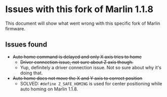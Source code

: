 # Issues with this fork of Marlin 1.1.8

This document will show what went wrong with this specific fork of Marlin firmware.

## Issues found

- ~~Auto home command is delayed and only X axis tries to home~~
  - ~~Driver connection issue, not sure about Z axis though.~~
   - Yup, definitely a driver connection issue. Not so sure about why it's doing that.
- ~~Auto home does not move the X and Y axis to correct position~~
  - SOLVED: `#define Z_SAFE_HOMING` is used for center positioning while auto homing on Marlin 1.1.8.
